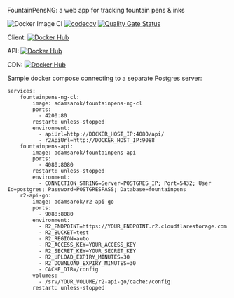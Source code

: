 FountainPensNG: a web app for tracking fountain pens & inks

![Docker Image CI](https://github.com/adamsarok/FountainPensNg/actions/workflows/docker-image.yml/badge.svg)
[![codecov](https://codecov.io/github/adamsarok/FountainPensNg/graph/badge.svg?token=4HATTWKM9V)](https://codecov.io/github/adamsarok/FountainPensNg)
[![Quality Gate Status](https://sonarcloud.io/api/project_badges/measure?project=adamsarok_FountainPensNg&metric=alert_status)](https://sonarcloud.io/summary/new_code?id=adamsarok_FountainPensNg)

Client: [![Docker Hub](https://img.shields.io/docker/pulls/adamsarok/fountainpens-ng-cl.svg)](https://hub.docker.com/r/adamsarok/fountainpens-ng-cl)

API: [![Docker Hub](https://img.shields.io/docker/pulls/adamsarok/fountainpens-api.svg)](https://hub.docker.com/r/adamsarok/fountainpens-api)

CDN: [![Docker Hub](https://img.shields.io/docker/pulls/adamsarok/r2-api-go.svg)](https://hub.docker.com/r/adamsarok/r2-api-go)

Sample docker compose connecting to a separate Postgres server:
```
services:
    fountainpens-ng-cl:
        image: adamsarok/fountainpens-ng-cl
        ports:
          - 4200:80
        restart: unless-stopped
        environment:
          - apiUrl=http://DOCKER_HOST_IP:4080/api/
          - r2ApiUrl=http://DOCKER_HOST_IP:9088
    fountainpens-api:
        image: adamsarok/fountainpens-api
        ports:
          - 4080:8080
        restart: unless-stopped
        environment:
          - CONNECTION_STRING=Server=POSTGRES_IP; Port=5432; User Id=postgres; Password=POSTGRESPASS; Database=fountainpens
    r2-api-go:
        image: adamsarok/r2-api-go
        ports:
          - 9088:8080
        environment:
          - R2_ENDPOINT=https://YOUR_ENDPOINT.r2.cloudflarestorage.com
          - R2_BUCKET=test
          - R2_REGION=auto
          - R2_ACCESS_KEY=YOUR_ACCESS_KEY
          - R2_SECRET_KEY=YOUR_SECRET_KEY
          - R2_UPLOAD_EXPIRY_MINUTES=30
          - R2_DOWNLOAD_EXPIRY_MINUTES=30
          - CACHE_DIR=/config
        volumes:
          - /srv/YOUR_VOLUME/r2-api-go/cache:/config
        restart: unless-stopped
```
